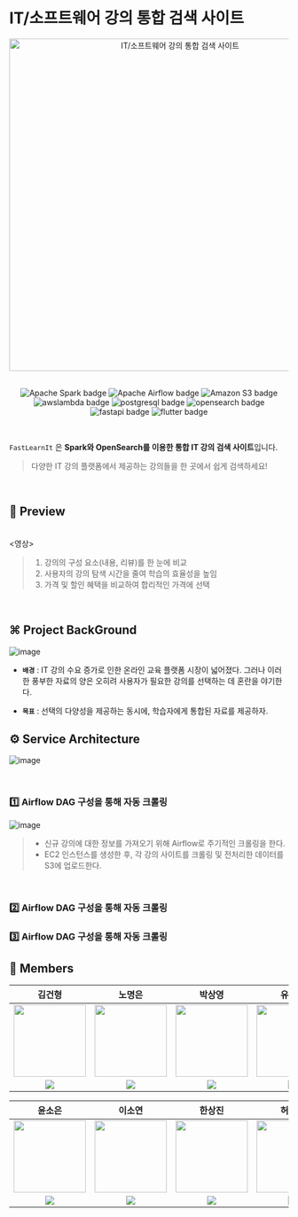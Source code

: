 # IT/소프트웨어 강의 통합 검색 사이트
<div align="center">
<img src="https://github.com/myeunee/DE_Integrated-Search-Website-for-Spark-based-IT-Software-Courses/assets/111333350/0938eb9c-8f4e-4111-9e6d-ddc0c2d8b4a4" alt="IT/소프트웨어 강의 통합 검색 사이트" width="600"/>
  <br>
    <br>
<p align="center">
   <img src="https://img.shields.io/badge/Apache_Spark-E5426E?style=flat-square&logo=Apache Spark&logoColor=white" alt="Apache Spark badge">
   <img src="https://img.shields.io/badge/Apache_Airflow-E25A1C?style=flat-square&logo=Apache Airflow&logoColor=white" alt="Apache Airflow badge">
    <img src="https://img.shields.io/badge/Amazon_S3-569A31?style=flat-square&logo=Amazon S3&logoColor=white" alt="Amazon S3 badge">
    <img src="https://img.shields.io/badge/AWS_Lambda-FF9900?style=flat-square&logo=awslambda&logoColor=white" alt="awslambda badge">
      <img src="https://img.shields.io/badge/PostgreSQL-4169E1?style=flat-square&logo=postgresql&logoColor=white" alt="postgresql badge">
    <img src="https://img.shields.io/badge/OpenSearch-5C3EE8?style=flat-square&logo=opensearch&logoColor=white" alt="opensearch badge">
    <img src="https://img.shields.io/badge/FastAPI-009688?style=flat-square&logo=fastapi&logoColor=white" alt="fastapi badge">
      <img src="https://img.shields.io/badge/Flutter-02569B?style=flat-square&logo=flutter&logoColor=white" alt="flutter badge">
  </p>
</div>

<br>

`FastLearnIt` 은 **Spark와 OpenSearch를 이용한 통합 IT 강의 검색 사이트**입니다.
<br>
>다양한 IT 강의 플랫폼에서 제공하는 강의들을 한 곳에서 쉽게 검색하세요!
>
<br>

## 📌 Preview
<br>
<영상>
  
>1. 강의의 구성 요소(내용, 리뷰)를 한 눈에 비교
>2. 사용자의 강의 탐색 시간을 줄여 학습의 효율성을 높임
>3. 가격 및 할인 혜택을 비교하여 합리적인 가격에 선택

<br>

## ⌘ Project BackGround
![image](https://github.com/khuda-5th/DE_Integrated-Search-Website-for-Spark-based-IT-Software-Courses/assets/111333350/a71d9871-7430-4e3b-8a54-4142abf1ad6d)



* **`배경`** : IT 강의 수요 증가로 인한 온라인 교육 플랫폼 시장이 넓어졌다. 그러나 이러한 풍부한 자료의 양은 오히려 사용자가 필요한 강의를 선택하는 데 혼란을 야기한다.

* **`목표`** : 선택의 다양성을 제공하는 동시에, 학습자에게 통합된 자료를 제공하자.


## ⚙️ Service Architecture
![image](https://github.com/myeunee/DE_Integrated-Search-Website-for-Spark-based-IT-Software-Courses/assets/111333350/0d854869-1365-43b9-a64c-dad1340e2d5a)

<br>

### 1️⃣ Airflow DAG 구성을 통해 자동 크롤링

![image](https://github.com/khuda-5th/DE_Integrated-Search-Website-for-Spark-based-IT-Software-Courses/assets/111333350/da9e9f66-980a-4525-a740-753ebb7c9355)

>- 신규 강의에 대한 정보를 가져오기 위해 Airflow로 주기적인 크롤링을 한다.
>- EC2 인스턴스를 생성한 후, 각 강의 사이트를 크롤링 및 전처리한 데이터를 S3에 업로드한다.

<br>

### 2️⃣ Airflow DAG 구성을 통해 자동 크롤링

### 3️⃣ Airflow DAG 구성을 통해 자동 크롤링

## 🤗 Members
| 김건형 | 노명은 | 박상영 | 유혜지 |
| :-: | :-: | :-: | :-: |
| <img src='https://avatars.githubusercontent.com/u/60197194?v=4' height=130 width=130></img> |  <img src='https://avatars.githubusercontent.com/u/90135669?v=4' height=130 width=130></img> | <img src='https://avatars.githubusercontent.com/u/107484383?s=96&v=4' height=130 width=130></img> | <img src='https://avatars.githubusercontent.com/u/90139122?v=4' height=130 width=130></img> |
| <a href="https://github.com/g-hyeong" target="_blank"><img src="https://img.shields.io/badge/GitHub-black.svg?&style=round&logo=github"/></a> | <a href="https://github.com/NoMyeongEun" target="_blank"><img src="https://img.shields.io/badge/GitHub-black.svg?&style=round&logo=github"/></a> | <a href="https://github.com/Imsyp" target="_blank"><img src="https://img.shields.io/badge/GitHub-black.svg?&style=round&logo=github"/></a> | <a href="https://github.com/HyejiYu" target="_blank"><img src="https://img.shields.io/badge/GitHub-black.svg?&style=round&logo=github"/></a> |



| 윤소은 | 이소연 | 한상진 | 허윤지 |
| :-: | :-: | :-: | :-: |
| <img src='https://avatars.githubusercontent.com/u/160216493?s=96&v=4' height=130 width=130></img> | <img src='https://avatars.githubusercontent.com/u/84007823?s=96&v=4' height=130 width=130></img> | <img src='https://avatars.githubusercontent.com/u/49024115?v=4' height=130 width=130></img> | <img src='https://avatars.githubusercontent.com/u/111333350?v=4' height=130 width=130></img> |
| <a href="https://github.com/Younsoeun" target="_blank"><img src="https://img.shields.io/badge/GitHub-black.svg?&style=round&logo=github"/></a> | <a href="https://github.com/soyeon-kk" target="_blank"><img src="https://img.shields.io/badge/GitHub-black.svg?&style=round&logo=github"/></a> | <a href="https://github.com/eu2525" target="_blank"><img src="https://img.shields.io/badge/GitHub-black.svg?&style=round&logo=github"/></a> | <a href="https://github.com/myeunee" target="_blank"><img src="https://img.shields.io/badge/GitHub-black.svg?&style=round&logo=github"/></a> |

<br>
